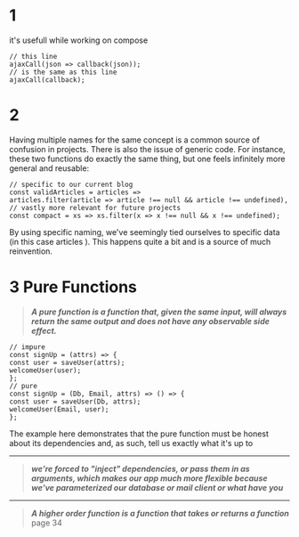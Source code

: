 # 1

it's usefull while working on compose

```
// this line
ajaxCall(json => callback(json));
// is the same as this line
ajaxCall(callback);
```

# 2

Having multiple names for the same concept is a common source of confusion in projects.
There is also the issue of generic code. For instance, these two functions do exactly the
same thing, but one feels infinitely more general and reusable:

```
// specific to our current blog
const validArticles = articles =>
articles.filter(article => article !== null && article !== undefined),
// vastly more relevant for future projects
const compact = xs => xs.filter(x => x !== null && x !== undefined);
```

By using specific naming, we've seemingly tied ourselves to specific data (in this case
articles ). This happens quite a bit and is a source of much reinvention.

# 3 Pure Functions

> **_A pure function is a function that, given the same input, will always return the same output and does not have any observable side effect._**

```
// impure
const signUp = (attrs) => {
const user = saveUser(attrs);
welcomeUser(user);
};
// pure
const signUp = (Db, Email, attrs) => () => {
const user = saveUser(Db, attrs);
welcomeUser(Email, user);
};
```

The example here demonstrates that the pure function must be honest about its
dependencies and, as such, tell us exactly what it's up to

---

> **_we're forced to "inject" dependencies, or pass them in as arguments, which makes our app much more flexible because we've parameterized our database or mail client or what have you_**

---

> **_A higher order function is a function that takes or returns a function_**
> page 34

